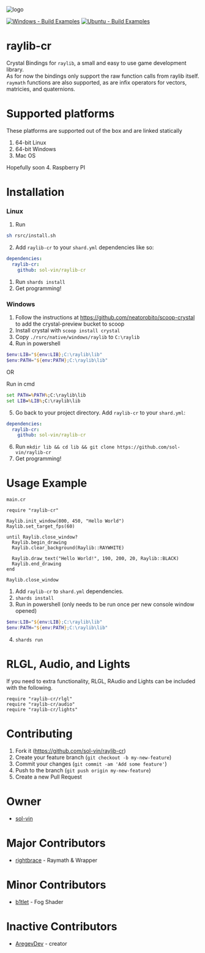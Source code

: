 ![logo](logo/raylib-cr_256x256.png)

[![Windows - Build Examples](https://github.com/sol-vin/raylib-cr/actions/workflows/windows-build.yml/badge.svg)](https://github.com/sol-vin/raylib-cr/actions/workflows/windows-build.yml)
[![Ubuntu - Build Examples](https://github.com/sol-vin/raylib-cr/actions/workflows/ubuntu-build.yml/badge.svg)](https://github.com/sol-vin/raylib-cr/actions/workflows/ubuntu-build.yml)

# raylib-cr

Crystal Bindings for `raylib`, a small and easy to use game development library.  
As for now the bindings only support the raw function calls from raylib itself.
`raymath` functions are also supported, as are infix operators for vectors,
matricies, and quaternions.
# Supported platforms

These platforms are supported out of the box and are linked statically
1. 64-bit Linux
2. 64-bit Windows
3. Mac OS

Hopefully soon
4. Raspberry PI

# Installation

### Linux
1. Run
```sh
sh rsrc/install.sh
```
2. Add `raylib-cr` to your `shard.yml` dependencies like so:
```yml
dependencies:
  raylib-cr:
    github: sol-vin/raylib-cr
```
1. Run `shards install`
2. Get programming!

### Windows

1. Follow the instructions at https://github.com/neatorobito/scoop-crystal to add the crystal-preview bucket to scoop
2. Install crystal with `scoop install crystal`
3. Copy `./rsrc/native/windows/raylib` to `C:\raylib`
4. Run in powershell
```powershell
$env:LIB="${env:LIB};C:\raylib\lib"
$env:PATH="${env:PATH};C:\raylib\lib"
```

OR

Run in cmd
```cmd
set PATH=%PATH%;C:\raylib\lib
set LIB=%LIB%;C:\raylib\lib
```
5. Go back to your project directory. Add `raylib-cr` to your `shard.yml`:
```yml
dependencies:
  raylib-cr:
    github: sol-vin/raylib-cr
```
6. Run `mkdir lib && cd lib && git clone https://github.com/sol-vin/raylib-cr`
7. Get programming!

# Usage Example

`main.cr`

```crystal
require "raylib-cr"

Raylib.init_window(800, 450, "Hello World")
Raylib.set_target_fps(60)

until Raylib.close_window?
  Raylib.begin_drawing
  Raylib.clear_background(Raylib::RAYWHITE)
  
  Raylib.draw_text("Hello World!", 190, 200, 20, Raylib::BLACK)
  Raylib.end_drawing
end

Raylib.close_window
```
 1. Add `raylib-cr` to `shard.yml` dependencies.
 2. `shards install`
 3. Run in powershell (only needs to be run once per new console window opened)
```powershell
$env:LIB="${env:LIB};C:\raylib\lib"
$env:PATH="${env:PATH};C:\raylib\lib"
```
 4. `shards run`

# RLGL, Audio, and Lights
If you need to extra functionality, RLGL, RAudio and Lights can be included with the following.
```crystal
require "raylib-cr/rlgl"
require "raylib-cr/audio"
require "raylib-cr/lights"
```
# Contributing

1. Fork it (https://github.com/sol-vin/raylib-cr)
2. Create your feature branch (`git checkout -b my-new-feature`)
3. Commit your changes (`git commit -am 'Add some feature'`)
4. Push to the branch (`git push origin my-new-feature`)
5. Create a new Pull Request

# Owner
- [sol-vin](https://github.com/sol-vin)

# Major Contributors
- [rightbrace](https://github.com/b1tlet) - Raymath & Wrapper

# Minor Contributors
- [b1tlet](https://github.com/b1tlet) - Fog Shader

# Inactive Contributors
- [AregevDev](https://github.com/AregevDev) - creator
